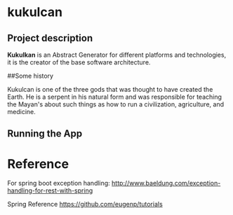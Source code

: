 # kukulcan

## Project description

**Kukulkan** is an Abstract Generator for different platforms and technologies, it is the creator of the base software architecture.

##Some history

Kukulcan is one of the three gods that was thought to have created the Earth. He is a serpent in his natural form and was responsible for teaching the Mayan's about such things as how to run a civilization, agriculture, and medicine.

## Running the App


# Reference

For spring boot exception handling:
http://www.baeldung.com/exception-handling-for-rest-with-spring

Spring Reference
https://github.com/eugenp/tutorials


